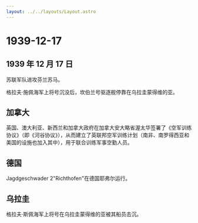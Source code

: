```yaml
---
layout: ../../layouts/Layout.astro
---
```


# 1939-12-17

## 1939 年 12 月 17 日

苏联军队进攻芬兰苏马。

格拉夫·施佩海军上将号沉没后，坎伯兰号驱逐舰停靠在乌拉圭蒙得维的亚。

## 加拿大

英国、澳大利亚、新西兰和加拿大政府在加拿大安大略省渥太华签署了《空军训练协议》（即《河谷协议》），从而建立了英联邦空军训练计划（南非、南罗得西亚和美国的设施也加入其中），用于联合训练军事空勤人员。

## 德国

Jagdgeschwader 2"Richthofen"在德国耶弗尔运行。

## 乌拉圭

格拉夫·斯佩海军上将号在乌拉圭蒙得维的亚被其船员击沉。